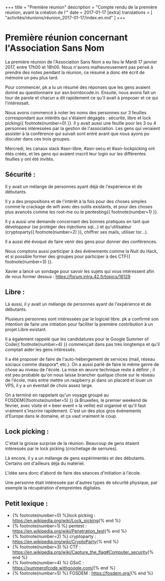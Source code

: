 +++
title = "Première réunion"
description = "Compte rendu de la première réunion, avant la création de l'"
date = 2017-01-17
[extra]
translations = [
    "activités/réunions/réunion_2017-01-17/index.en.md"
]
+++

# Première réunion concernant l'Association Sans Nom

La première réunion de l'Association Sans Nom a eu lieu le Mardi 17 janvier
2017, entre 17h00 et 18h00.
Nous n'avons malheureusement pas pensé à prendre des notes pendant la réunion,
ce résumé a donc été écrit de mémoire un peu plus tard.

Pour commencer, pk a lu un résumé des réponses que les gens avaient donné au
questionnaire sur asn.borntocode.in.
Ensuite, nous avons fait un tour de parole et chacun a dit rapidement ce qu'il
avait à proposer et ce qui l'intéressait.

Nous avons commencé à noter les noms des personnes sur 3 feuilles correspondant
aux intérêts qui s'étaient dégagés : sécurité, libre et lock picking{{
footnote(number=0) }}. Il y avait aussi une feuille pour les 3 ou 4 personnes
intéressées par la gestion de l'association.
Les gens qui venaient assister à la conférence qui suivait sont entré avant que
nous ayons pu discuter dans ces trois groupes.

Mercredi, les canaux slack #asn-libre, #asn-secu et #asn-lockpicking ont étés
créés, et les gens qui avaient inscrit leur login sur les différentes feuilles
y ont été invités.

## Sécurité :

Il y avait un mélange de personnes ayant déjà de l'expérience et de débutants.

Il y a des propositions et de l'intérêt à la fois pour des choses simples comme
le crackage de wifi avec des outils existants, et pour des choses plus avancés
comme les root-me ou le pentesting{{ footnote(number=1) }}.

Il y a aussi une demande concernant des bonnes pratiques en tant que
développeur (se protéger des injections sql…) et qu'utilisateur (cryptoparty{{
footnote(number=2) }}, chiffrer ses mails, utiliser tor…).

Il a aussi été évoqué de faire venir des gens pour donner des conférences.

Nous comptons aussi participer à des évènements comme la Nuit du Hack, et si
possible former des groupes pour participer à des CTF{{ footnote(number=3) }}.

Xavier a lancé un sondage pour savoir les sujets qui vous intéressent afin de
vous former dessus : <https://forum.intra.42.fr/topics/16129>

## Libre :

Là aussi, il y avait un mélange de personnes ayant de l'expérience et de
débutants.

Plusieurs personnes sont intéressées par le logiciel libre. pk a confirmé son
intention de faire une initiation pour faciliter la première contribution à un
projet Libre existant.

Il a également rappelé que les candidatures pour le Google Summer of Code{{
footnote(number=4) }} commençait dans pas très longtemps et qu'il comptait
aider les gens intéressés.

Il a été proposer de faire de l'auto-hébergement de services (mail, réseau
sociaux comme diaspora\*, etc.). On a aussi parlé de faire le même genre de
chose au niveau de l'école. La mise en œuvre technique reste à définir ; il est
peu probable qu'on nous laisse brancher quelque chose sur le réseau de l'école,
mais entre mettre un raspberry pi dans un placard et louer un VPS, il y a un
éventail de choix assez large.

On a terminé en rappelant qu'un voyage groupé au FOSDEM{{footnote(number=5) }}
(à Bruxelles, le premier weekend de février, avec visite et « beer event » la
veille) est organisé et qu'il faut vraiment s'inscrire rapidement. C'est un des
plus gros évènements d'Europe dans le domaine, et ça vaut vraiment le coup.

## Lock picking :

C'était la grosse surprise de la réunion. Beaucoup de gens étaient intéressés
par le lock picking (crochetage de serrures).

Là encore, il y a un mélange de gens expérimentés et des débutants.
Certains ont d'ailleurs déjà du matériel.

L'idée sera donc d'abord de faire des séances d'initiation à l'école.

Une personne était intéressée par d'autres types de sécurité physique, par
exemple la récupération d'empreintes digitales.

## Petit lexique :

- {% footnote(number=0) %}lock picking : <https://en.wikipedia.org/wiki/Lock_picking>{% end %}
- {% footnote(number=1) %} pentest : <https://en.wikipedia.org/wiki/Penetration_test>{% end %}
- {% footnote(number=2) %} cryptoparty : <https://en.wikipedia.org/wiki/CryptoParty>{% end %}
- {% footnote(number=3) %} CTF : <https://en.wikipedia.org/wiki/Capture_the_flag#Computer_security>{% end %}
- {% footnote(number=4) %} GSoC : <https://summerofcode.withgoogle.com/>{% end %}
- {% footnote(number=5) %} FOSDEM : <https://fosdem.org/>{% end %}
